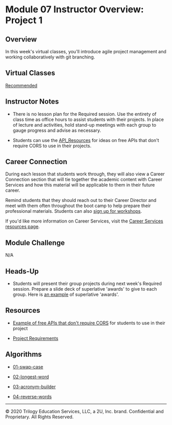 # Module 07 Instructor Overview: Project 1

## Overview

In this week's virtual classes, you'll introduce agile project management and working collaboratively with git branching.


## Virtual Classes

[Recommended](./07.1-RECOMMENDED.md)


## Instructor Notes

* There is no lesson plan for the Required session. Use the entirety of class time as office hours to assist students with their projects. In place of lecture and activities, hold stand-up meetings with each group to gauge progress and advise as necessary.

* Students can use the [API_Resources](../../01-Class-Content/07-Project-1/04-Supplemental/API_Resources.md) for ideas on free APIs that don't require CORS to use in their projects.

## Career Connection

During each lesson that students work through, they will also view a Career Connection section that will tie together the academic content with Career Services and how this material will be applicable to them in their future career.

Remind students that they should reach out to their Career Director and meet with them often throughout the boot camp to help prepare their professional materials. Students can also [sign up for workshops](https://careerservicesonlineevents.splashthat.com/).

If you'd like more information on Career Services, visit the [Career Services resources page](http://bit.ly/CodingCS).

## Module Challenge

N/A


## Heads-Up

* Students will present their group projects during next week's Required session. Prepare a slide deck of superlative 'awards' to give to each group. Here is [an example](https://docs.google.com/presentation/d/1QlPJhHnHvLLtKheKl4opm7tibkjjALZeAzwVvZdJDO0/edit?usp=sharing) of superlative 'awards'.

## Resources

* [Example of free APIs that don't require CORS](../../01-Class-Content/07-Project-1/04-Supplemental/API_Resources.md) for students to use in their project

* [Project Requirements](../../01-Class-Content/06-Server-Side-APIs/04-Supplemental/Project-Requirements.md)

## Algorithms

  * [01-swap-case](../../01-Class-Content/07-Project-1/03-Algorithms/01-swap-case)

  * [02-longest-word](../../01-Class-Content/07-Project-1/03-Algorithms/02-longest-word)

  * [03-acronym-builder](../../01-Class-Content/07-Project-1/03-Algorithms/03-acronym-builder)

  * [04-reverse-words](../../01-Class-Content/07-Project-1/03-Algorithms/04-reverse-words)

---
© 2020 Trilogy Education Services, LLC, a 2U, Inc. brand.  Confidential and Proprietary.  All Rights Reserved.